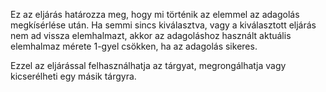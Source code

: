 Ez az eljárás határozza meg, hogy mi történik az elemmel az adagolás megkísérlése után. Ha semmi sincs kiválasztva, vagy a kiválasztott eljárás nem ad vissza elemhalmazt, akkor az adagoláshoz használt aktuális elemhalmaz mérete 1-gyel csökken, ha az adagolás sikeres.

Ezzel az eljárással felhasználhatja az tárgyat, megrongálhatja vagy kicserélheti egy másik tárgyra.